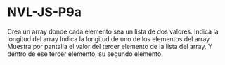 # NVL-JS-P9a
Crea un array donde cada elemento sea un lista de dos valores.  Indica la longitud del array Indica la longitud de uno de los elementos del array Muestra por pantalla el valor del tercer elemento de la lista del array. Y dentro de ese tercer elemento, su segundo elemento.
